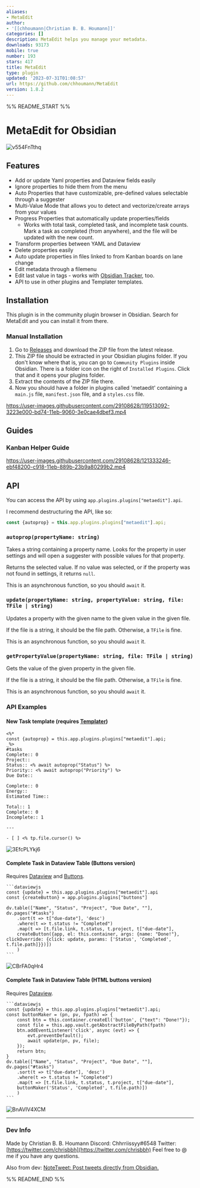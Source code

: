 ```yaml
---
aliases:
- MetaEdit
author:
- '[[chhoumann|Christian B. B. Houmann]]'
categories: []
description: MetaEdit helps you manage your metadata.
downloads: 93173
mobile: true
number: 193
stars: 417
title: MetaEdit
type: plugin
updated: '2023-07-31T01:08:57'
url: https://github.com/chhoumann/MetaEdit
version: 1.8.2
---
```


%% README_START %%

# MetaEdit for Obsidian

![v554FnTthq](https://user-images.githubusercontent.com/29108628/118363633-9933de80-b595-11eb-9603-31a3be0e0ccc.gif)

## Features
- Add or update Yaml properties and Dataview fields easily
- Ignore properties to hide them from the menu
- Auto Properties that have customizable, pre-defined values selectable through a suggester
- Multi-Value Mode that allows you to detect and vectorize/create arrays from your values
- Progress Properties that automatically update properties/fields
  - Works with total task, completed task, and incomplete task counts. Mark a task as completed (from anywhere), and the file will be updated with the new count.
- Transform properties between YAML and Dataview
- Delete properties easily
- Auto update properties in files linked to from Kanban boards on lane change
- Edit metadata through a filemenu
- Edit last value in tags - works with [Obsidian Tracker](https://github.com/pyrochlore/obsidian-tracker), too.
- API to use in other plugins and Templater templates.

## Installation
This plugin is in the community plugin browser in Obsidian. Search for MetaEdit and you can install it from there.

### Manual Installation
1. Go to [Releases](https://github.com/chhoumann/MetaEdit/releases) and download the ZIP file from the latest release.
2. This ZIP file should be extracted in your Obsidian plugins folder. If you don't know where that is, you can go to `Community Plugins` inside Obsidian. There is a folder icon on the right of `Installed Plugins`. Click that and it opens your plugins folder.
3. Extract the contents of the ZIP file there.
4. Now you should have a folder in plugins called 'metaedit' containing a `main.js` file, `manifest.json` file, and a `styles.css` file.

https://user-images.githubusercontent.com/29108628/119513092-3223e000-bd74-11eb-9060-3e0cae4dbef3.mp4

## Guides
### Kanban Helper Guide
https://user-images.githubusercontent.com/29108628/121333246-ebf48200-c918-11eb-889b-23b9a80299b2.mp4

## API
You can access the API by using `app.plugins.plugins["metaedit"].api`.

I recommend destructuring the API, like so:
```js
const {autoprop} = this.app.plugins.plugins["metaedit"].api;
```

### `autoprop(propertyName: string)`
Takes a string containing a property name. Looks for the property in user settings and will open a suggester with possible values for that property.

Returns the selected value. If no value was selected, or if the property was not found in settings, it returns `null`.

This is an asynchronous function, so you should `await` it.

### `update(propertyName: string, propertyValue: string, file: TFile | string)`
Updates a property with the given name to the given value in the given file.

If the file is a string, it should be the file path. Otherwise, a `TFile` is fine.

This is an asynchronous function, so you should `await` it.

### `getPropertyValue(propertyName: string, file: TFile | string)`
Gets the value of the given property in the given file.

If the file is a string, it should be the file path. Otherwise, a `TFile` is fine.

This is an asynchronous function, so you should `await` it.

### API Examples
#### New Task template (requires [Templater](https://github.com/SilentVoid13/Templater))
```
<%*
const {autoprop} = this.app.plugins.plugins["metaedit"].api;
_%>
#tasks 
Complete:: 0
Project::
Status:: <% await autoprop("Status") %>
Priority:: <% await autoprop("Priority") %>
Due Date::

Complete:: 0
Energy::
Estimated Time::

Total:: 1
Complete:: 0
Incomplete:: 1

---

- [ ] <% tp.file.cursor() %>
```
![3EfcPLYkj6](https://user-images.githubusercontent.com/29108628/119262986-85175f00-bbdd-11eb-8073-424fe9ec93c2.gif)
#### Complete Task in Dataview Table (Buttons version)
Requires [Dataview](https://github.com/blacksmithgu/obsidian-dataview) and [Buttons](https://github.com/shabegom/buttons/).
````
```dataviewjs
const {update} = this.app.plugins.plugins["metaedit"].api
const {createButton} = app.plugins.plugins["buttons"]

dv.table(["Name", "Status", "Project", "Due Date", ""], dv.pages("#tasks")
    .sort(t => t["due-date"], 'desc')
    .where(t => t.status != "Completed")
    .map(t => [t.file.link, t.status, t.project, t["due-date"], 
    createButton({app, el: this.container, args: {name: "Done!"}, clickOverride: {click: update, params: ['Status', 'Completed', t.file.path]}})])
    )
```
````
![CBrFA0qHr4](https://user-images.githubusercontent.com/29108628/119342641-ab003a80-bc95-11eb-8f0a-15a6ced6b36d.gif)


#### Complete Task in Dataview Table (HTML buttons version)
Requires [Dataview](https://github.com/blacksmithgu/obsidian-dataview).
````
```dataviewjs
const {update} = this.app.plugins.plugins["metaedit"].api;
const buttonMaker = (pn, pv, fpath) => {
    const btn = this.container.createEl('button', {"text": "Done!"});
    const file = this.app.vault.getAbstractFileByPath(fpath)
    btn.addEventListener('click', async (evt) => {
        evt.preventDefault();
        await update(pn, pv, file);
    });
    return btn;
}
dv.table(["Name", "Status", "Project", "Due Date", ""], dv.pages("#tasks")
    .sort(t => t["due-date"], 'desc')
    .where(t => t.status != "Completed")
    .map(t => [t.file.link, t.status, t.project, t["due-date"], 
    buttonMaker('Status', 'Completed', t.file.path)])
    )
```
````
![BnAVIV4XCM](https://user-images.githubusercontent.com/29108628/119342519-7d1af600-bc95-11eb-8ff8-09f19027131e.gif)

---
### Dev Info
Made by Christian B. B. Houmann
Discord: Chhrriissyy#6548
Twitter: [https://twitter.com/chrisbbh](https://twitter.com/chrisbbh)
Feel free to @ me if you have any questions.


Also from dev: [NoteTweet: Post tweets directly from Obsidian.](https://github.com/chhoumann/notetweet_obsidian)


%% README_END %%